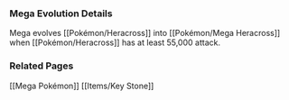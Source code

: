 ### Mega Evolution Details
Mega evolves [[Pokémon/Heracross]] into [[Pokémon/Mega Heracross]] when [[Pokémon/Heracross]] has at least 55,000 attack.

### Related Pages
[[Mega Pokémon]]
[[Items/Key Stone]]